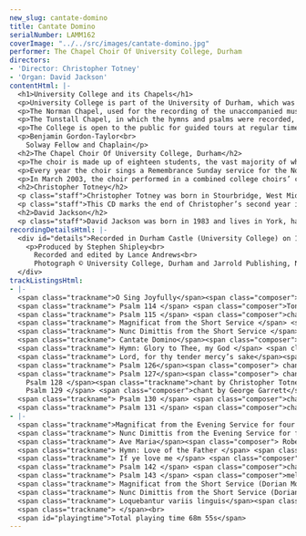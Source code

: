 ```yaml
---
new_slug: cantate-domino
title: Cantate Domino
serialNumber: LAMM162
coverImage: "../../src/images/cantate-domino.jpg"
performer: The Chapel Choir Of University College, Durham
directors:
- 'Director: Christopher Totney'
- 'Organ: David Jackson'
contentHtml: |-
  <h1>University College and its Chapels</h1>
  <p>University College is part of the University of Durham, which was founded in 1832, and occupies the historic Durham Castle, until 1837 a residence of the Bishops of Durham. Today it is home to over 300 undergraduates studying for degrees in all disciplines, and has over 600 junior members and a large senior common room. It is fortunate to possess two chapels, once the private chapels of the Bishops, now those of the College community.</p>
  <p>The Norman Chapel, used for the recording of the unaccompanied music, dates from the late eleventh century and is an exquisite example of early Norman architecture. It contains some fine sculpture which includes representations of a mermaid and various animals. It was disused for many centuries until restored in the 1950s as a war memorial to members of College. The Eucharist is celebrated there weekly, and it is used by Christian groups and others on a regular basis.</p>
  <p>The Tunstall Chapel, in which the hymns and psalms were recorded, was constructed to the requirements of Bishop Cuthbert Tunstall in the 1540s, and later extended by Bishop John Cosin, who retained Tunstall's fine east window. Since its acquisition by the University it has received panelling, a carved wooden triptych reredos depicting the crucifixion and local saints, and an organ which once formed part of the Father Smith instrument which preceded the present organ in Durham Cathedral. The organ is featured on this disc. Choral Evensong is sung weekly by the Chapel Choir, and there is a Sung Eucharist on Sundays. Recently, it has been used by the University for the conferment of Honorary Degrees upon the conductor Richard Hickox and the Estonian composer Arvo Pärt.</p>
  <p>The College is open to the public for guided tours at regular times throughout the year, and forms part of a World Heritage Site with the Cathedral. It is the venue for many private and public special occasions in connection with the University, the City and region, and individuals.</p>
  <p>Benjamin Gordon-Taylor<br>
    Solway Fellow and Chaplain</p>
  <h2>The Chapel Choir Of University College, Durham</h2>
  <p>The choir is made up of eighteen students, the vast majority of whom are members of the college, though students from other colleges are also welcome to join. Also, much of the time (though not on this disc), two of the university’s professors take the total number of singers to twenty. During term time the choir sings Evensong every Thursday before formal dinner, as well as at the majority of Sunday morning Eucharists.</p>
  <p>Every year the choir sings a Remembrance Sunday service for the Northumbrian Universities Air Squadron, whose memorial is in the Norman Chapel, and other notable days such as Ash Wednesday, Ascension Day and Corpus Christi are observed with a Choral Eucharist. The Carol Service on the last Sunday of the Michaelmas Term always draws the biggest crowd of the year, and the choir also sings in a special sequence of music and readings for Lent and Passiontide.</p>
  <p>In March 2003, the choir performed in a combined college choirs’ concert, the first of its kind in Durham in recent times. Every year away visits include one Evensong per term in Durham Cathedral, as well as additional trips to one or two other notable venues, most recently York and Southwell Minsters.</p>
  <h2>Christopher Totney</h2>
  <p class="staff">Christopher Totney was born in Stourbridge, West Midlands, in 1982, and was educated at Old Swinford Hospital School. His interest in choral and organ music was established during his five years as a chorister at St. Thomas's Church, Stourbridge. At the age of eleven he began studying organ there with Andrew Fletcher, and was awarded a one-year scholarship before gaining his ARCO in 2001. During his time at St. Thomas’s he also played in many concerts locally, and accompanied for various training days and festivals, most notably at St. Philip's Cathedral, Birmingham, and St. Mary's Collegiate Church, Warwick.</p>
  <p class="staff">This CD marks the end of Christopher’s second year in Durham, together with his tenure as director of University College Chapel Choir. As he moves on to become Organ Scholar of Durham Cathedral, the reins are now handed over to David Jackson.</p>
  <h2>David Jackson</h2>
  <p class="staff">David Jackson was born in 1983 and lives in York, having been a chorister at York Minster. He won the National Choristers’ Composition Competition in 1996, and has been playing the organ since he was fifteen, under the tuition of Gordon Stewart. He has just completed his first year studying music at University College, having previously spent a gap year working at Wells Cathedral Junior School.</p>
recordingDetailsHtml: |-
  <div id="details">Recorded in Durham Castle (University College) on 19th, 20th and 21st June 2003 by kind permission of the Master and Chaplain.
    <p>Produced by Stephen Shipley<br>
      Recorded and edited by Lance Andrews<br>
      Photograph © University College, Durham and Jarrold Publishing, Norwich. Used by permission.</p>
  </div>
trackListingsHtml:
- |-
  <span class="trackname">O Sing Joyfully</span><span class="composer"> Adrian Batten</span><br>
  <span class="trackname"> Psalm 114 </span> <span class="composer">Tonus Peregrinus ed. Christopher Totney</span><br>
  <span class="trackname"> Psalm 115 </span> <span class="composer">chant by Gerald Knight</span><br>
  <span class="trackname"> Magnificat from the Short Service </span> <span class="composer">Orlando Gibbons</span><br>
  <span class="trackname"> Nunc Dimittis from the Short Service </span> <span class="composer">Orlando Gibbons</span><br>
  <span class="trackname"> Cantate Domino</span><span class="composer"> Richard Nicolson</span><br>
  <span class="trackname"> Hymn: Glory to Thee, my God </span> <span class="composer">Thomas Tallis</span><br>
  <span class="trackname"> Lord, for thy tender mercy’s sake</span><span class="composer"> Richard Farrant or John Hilton</span><br>
  <span class="trackname"> Psalm 126</span><span class="composer"> chant by George Garrett</span><br>
  <span class="trackname"> Psalm 127</span><span class="composer"> chant by John Leman Rogers<br>
    Psalm 128 </span><span class="trackname">chant by Christopher Totney<br>
    Psalm 129 </span> <span class="composer">chant by George Garrett</span><br>
  <span class="trackname"> Psalm 130 </span> <span class="composer">chant by William Ellis</span><br>
  <span class="trackname"> Psalm 131 </span> <span class="composer">chant by David Willcocks</span>
- |-
  <span class="trackname">Magnificat from the Evening Service for four voices </span> <span class="composer">Thomas Caustun</span><br>
  <span class="trackname"> Nunc Dimittis from the Evening Service for four voices </span> <span class="composer">Thomas Caustun</span><br>
  <span class="trackname"> Ave Maria</span><span class="composer"> Robert Parsons</span><br>
  <span class="trackname"> Hymn: Love of the Father </span> <span class="composer">Orlando Gibbons</span><br>
  <span class="trackname"> If ye love me </span> <span class="composer">Thomas Tallis</span><br>
  <span class="trackname"> Psalm 142 </span> <span class="composer">chant by Joseph Barnby</span><br>
  <span class="trackname"> Psalm 143 </span> <span class="composer">melody by Martin Hurst harm. Christopher Totney</span><br>
  <span class="trackname"> Magnificat from the Short Service (Dorian Mode) </span> <span class="composer">Thomas Tallis</span><br>
  <span class="trackname"> Nunc Dimittis from the Short Service (Dorian Mode) </span> <span class="composer">Thomas Tallis</span><br>
  <span class="trackname"> Loquebantur variis linguis</span><span class="composer"> Thomas Tallis</span><br>
  <span class="trackname"> </span><br>
  <span id="playingtime">Total playing time 68m 55s</span>
---
```



